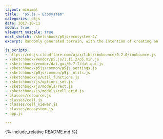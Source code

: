 ```yaml
---
layout: minimal
title:  "p5.js - Ecosystem"
categories: p5js
date: 2017-10-11
modal: true
viewport_noscale: true
next_sketch: /sketchbook/p5js/ecosystem-2/
excerpt: Randomly generated terrain, with the intention of creating an environment in which an ecosystem can be modeled.

js_scripts:
- https://cdnjs.cloudflare.com/ajax/libs/inobounce/0.2.0/inobounce.js
- /sketchbook/vendor/p5.js/1.11.2/p5.min.js
- /sketchbook/vendor/dat.gui/0.7.7/dat.gui.js
- /sketchbook/p5js/common/p5js_settings.js
- /sketchbook/p5js/common/p5js_utils.js
- /sketchbook/js/util_functions.js
- /sketchbook/js/options_set.js
- /sketchbook/js/models/rect.js
- /sketchbook/js/models/cell_grid.js
- classes/resource.js
- classes/cell.js
- classes/cell_viewer.js
- classes/ecosystem.js
- app.js

---
```


{% include_relative README.md %}
